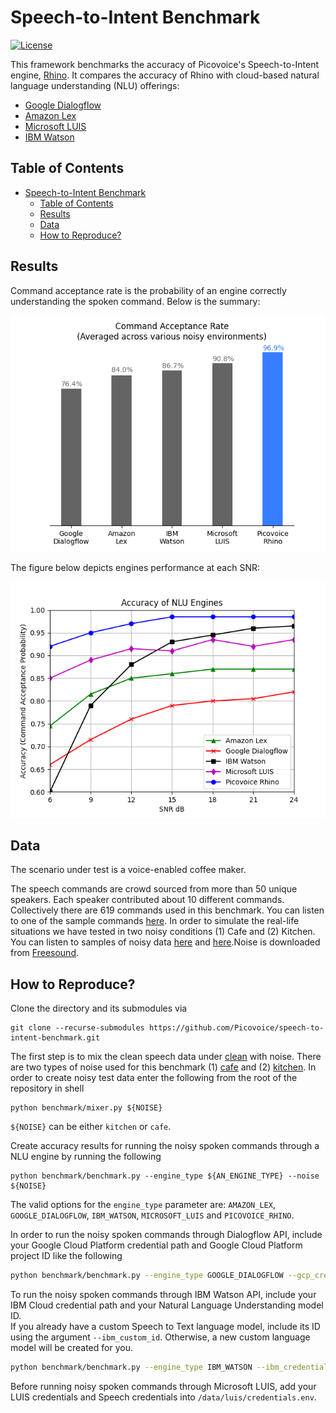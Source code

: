 # Speech-to-Intent Benchmark

[![License](https://img.shields.io/badge/License-Apache%202.0-blue.svg)](https://github.com/Picovoice/speech-to-intent-benchmark/blob/master/LICENSE)

This framework benchmarks the accuracy of Picovoice's Speech-to-Intent engine, [Rhino](https://github.com/Picovoice/rhino).
It compares the accuracy of Rhino with cloud-based natural language understanding (NLU) offerings:

- [Google Dialogflow](https://dialogflow.com/)
- [Amazon Lex](https://aws.amazon.com/lex/)
- [Microsoft LUIS](https://www.luis.ai/)
- [IBM Watson](https://www.ibm.com/watson)

## Table of Contents

- [Speech-to-Intent Benchmark](#speech-to-intent-benchmark)
  - [Table of Contents](#table-of-contents)
  - [Results](#results)
  - [Data](#data)
  - [How to Reproduce?](#how-to-reproduce)

## Results

Command acceptance rate is the probability of an engine correctly understanding the spoken command. Below is the summary:

![](data/misc/result-summary.png)

The figure below depicts engines performance at each SNR:

![](data/misc/result.png)

## Data

The scenario under test is a voice-enabled coffee maker.

The speech commands are crowd sourced from more than 50 unique speakers. Each speaker contributed about 10 different commands.
Collectively there are 619 commands used in this benchmark. You can listen to one of the sample commands [here](/data/speech/clean/8a92c476-050d-4b5b-911e-24b661a5b69f.wav). In order to simulate the real-life situations we have tested in two noisy conditions (1) Cafe and (2) Kitchen. You can listen to samples of noisy data [here](/data/misc/noisy1.wav) and [here](/data/misc/noisy2.wav).Noise is downloaded from [Freesound](https://freesound.org/).

## How to Reproduce?

Clone the directory and its submodules via

```console
git clone --recurse-submodules https://github.com/Picovoice/speech-to-intent-benchmark.git
```

The first step is to mix the clean speech data under [clean](/data/speech/clean) with noise. There are two types of noise
used for this benchmark (1) [cafe](/data/noise/cafe.wav) and (2) [kitchen](/data/noise/kitchen.wav). In order to create
noisy test data enter the following from the root of the repository in shell

```console
python benchmark/mixer.py ${NOISE}
```

`${NOISE}` can be either `kitchen` or `cafe`.

Create accuracy results for running the noisy spoken commands through a NLU engine by running the following
```console
python benchmark/benchmark.py --engine_type ${AN_ENGINE_TYPE} --noise ${NOISE}
```

The valid options for the `engine_type` parameter are: `AMAZON_LEX`, `GOOGLE_DIALOGFLOW`, `IBM_WATSON`, `MICROSOFT_LUIS` and `PICOVOICE_RHINO`.

In order to run the noisy spoken commands through Dialogflow API, include your Google Cloud Platform credential path and Google Cloud Platform project ID like the following
```bash
python benchmark/benchmark.py --engine_type GOOGLE_DIALOGFLOW --gcp_credential_path ${GOOGLE_CLOUD_PLATFORM_CREDENTIAL_PATH} --gcp_project_id ${GOOGLE_CLOUD_PLATFORM_PROJECT_ID} --noise ${NOISE}
```

To run the noisy spoken commands through IBM Watson API, include your IBM Cloud credential path and your Natural Language Understanding model ID.  
If you already have a custom Speech to Text language model, include its ID using the argument `--ibm_custom_id`. Otherwise, a new custom language model
will be created for you.
```bash
python benchmark/benchmark.py --engine_type IBM_WATSON --ibm_credential_path ${IBM_CREDENTIAL_PATH} --ibm_model_id ${IBM_MODEL_ID} --noise ${NOISE}
```

Before running noisy spoken commands through Microsoft LUIS, add your LUIS credentials and Speech credentials into `/data/luis/credentials.env`.
